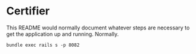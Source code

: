 # Certifier

This README would normally document whatever steps are necessary to get the
application up and running. Normally.

```shell
bundle exec rails s -p 8082
```
